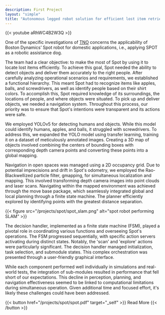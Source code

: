 ```yaml
---
description: First Project
layout: "simple"
title: "Autonomous legged robot solution for efficient lost item retrieval" 
---
```


{{< youtube aRhWC4B2W3Q >}}

One of the specific investigations of [TNO](https://www.tno.nl/en/) concerns the applicability of Boston Dynamics’ Spot robot for domestic applications, i.e., applying SPOT as a robotic assistance dog.

The team had a clear objective: to make the most of Spot by using it to locate lost items efficiently. To achieve this goal, Spot needed the ability to detect objects and deliver them accurately to the right people. After carefully analyzing operational scenarios and requirements, we established a functional hierarchy. This meant Spot had to recognize items like apples, balls, and screwdrivers, as well as identify people based on their shirt colors. To accomplish this, Spot required knowledge of its surroundings, the locations of people, and where objects were situated. To pick up and deliver objects, we needed a navigation system. Throughout this process, our priority was to ensure that Spot's intentions were transparent and its actions were safe.

We employed YOLOv5 for detecting humans and objects. While this model could identify humans, apples, and balls, it struggled with screwdrivers. To address this, we expanded the YOLO model using transfer learning, training it on a dataset of meticulously annotated images. Creating a 3D map of objects involved combining the centers of bounding boxes with corresponding depth camera points and converting these points into a global mapping.

Navigation in open spaces was managed using a 2D occupancy grid. Due to potential imprecisions and drift in Spot's odometry, we employed the Rao-Blackwellized particle filter, gmapping, for simultaneous localization and mapping. This involved transforming depth camera images into point clouds and laser scans. Navigating within the mapped environment was achieved through the move base package, which seamlessly integrated global and local planning through a finite state machine. The planner efficiently explored by identifying points with the greatest distance separation.

{{< figure src="/projects/spot/spot_slam.png" alt="spot robot performing SLAM" >}}

The decision handler, implemented as a finite state machine (FSM), played a pivotal role in coordinating various functions and overseeing Spot's operations. The FSM progressed sequentially, with specific action servers activating during distinct states. Notably, the 'scan' and 'explore' actions were particularly significant. The decision handler managed initialization, task selection, and submodule states. This complex orchestration was presented through a user-friendly graphical interface.

While each component performed well individually in simulations and real-world tests, the integration of sub-modules resulted in performance that fell short of our expectations. This decline in perception, planning, and navigation effectiveness seemed to be linked to computational limitations during simultaneous operation. Given additional time and focused effort, it's likely these challenges could have been addressed.

{{< button href="/projects/spot/spot.pdf" target="_self" >}}
Read More
{{< /button >}}
